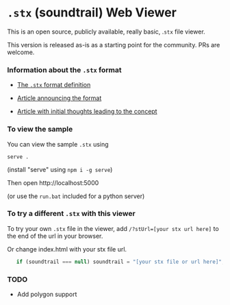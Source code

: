 # `.stx` (soundtrail) Web Viewer


This is an open source, publicly available, really basic, .`stx` file viewer.

This version is released as-is as a starting point for the community.
PRs are welcome.

### Information about the `.stx` format

* [The `.stx` format definition](./stxFormatDefinition.md)

* [Article announcing the format](https://medium.com/@medi.muse/introducing-the-new-sound-trail-data-format-66a7d6454efc?source=friends_link&sk=20b65cec44a97735fefd2d6d4bce201e)

* [Article with initial thoughts leading to the concept](https://medium.com/@medi.muse/why-soundtrails-version-2-0-may-be-adopting-kml-as-its-format-for-geospacial-audio-experiences-d74b54b213cb?source=friends_link&sk=b20fd6a7e427348a9d2a6fc858d34a23)

### To view the sample

You can view the sample `.stx` using

```
serve .
```

(install "serve" using `npm i -g serve`)

Then open http://localhost:5000


(or use the `run.bat` included for a python server)


### To try a different `.stx` with this viewer

To try your own `.stx` file in the viewer, add `/?stUrl=[your stx url here]` to the end of the url in your browser.

Or change index.html with your stx file url.

```javascript
   if (soundtrail === null) soundtrail = "[your stx file or url here]";
```


### TODO

* Add polygon support


